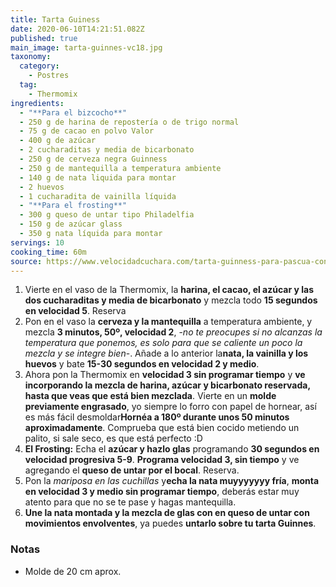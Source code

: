 ```yaml
---
title: Tarta Guiness
date: 2020-06-10T14:21:51.082Z
published: true
main_image: tarta-guinnes-vc18.jpg
taxonomy:
  category:
    - Postres
  tag:
    - Thermomix
ingredients:
  - "**Para el bizcocho**"
  - 250 g de harina de repostería o de trigo normal
  - 75 g de cacao en polvo Valor
  - 400 g de azúcar
  - 2 cucharaditas y media de bicarbonato
  - 250 g de cerveza negra Guinness
  - 250 g de mantequilla a temperatura ambiente
  - 140 g de nata liquida para montar
  - 2 huevos
  - 1 cucharadita de vainilla líquida
  - "**Para el frosting**"
  - 300 g queso de untar tipo Philadelfia
  - 150 g de azúcar glass
  - 350 g nata líquida para montar
servings: 10
cooking_time: 60m
source: https://www.velocidadcuchara.com/tarta-guinness-para-pascua-con-thermomix/
---
```


1. Vierte en el vaso de la Thermomix, la **harina, el cacao, el azúcar y las dos cucharaditas y media de bicarbonato** y mezcla todo **15 segundos en velocidad 5**. Reserva
2. Pon en el vaso la **cerveza y la mantequilla** a temperatura ambiente, y mezcla **3 minutos, 50º, velocidad 2**, -*no te preocupes si no alcanzas la temperatura que ponemos, es solo para que se caliente un poco la mezcla y se integre bien*-. Añade a lo anterior la**nata, la vainilla y los huevos** y bate **15-30 segundos en velocidad 2 y medio**.
3. Ahora pon la Thermomix en **velocidad 3 sin programar tiempo** y **ve incorporando la mezcla de harina, azúcar y bicarbonato reservada, hasta que veas que está bien mezclada**. Vierte en un **molde previamente engrasado**, yo siempre lo forro con papel de hornear, así es más fácil desmoldar**Hornéa a 180º durante unos 50 minutos aproximadamente**. Comprueba que está bien cocido metiendo un palito, si sale seco, es que está perfecto :D
4. **El Frosting:** Echa el **azúcar y hazlo glas** programando **30 segundos en velocidad progresiva 5-9**. **Programa velocidad 3, sin tiempo** y ve agregando el **queso de untar por el bocal**. Reserva.
5. Pon la *mariposa en las cuchillas* y**echa la nata muyyyyyyy fría**, **monta en velocidad 3 y medio sin programar tiempo**, deberás estar muy atento para que no se te pase y hagas mantequilla.
6. **Une la nata montada y la mezcla de glas con en queso de untar con movimientos envolventes**, ya puedes **untarlo sobre tu tarta Guinnes**.

### Notas

- Molde de 20 cm aprox.
